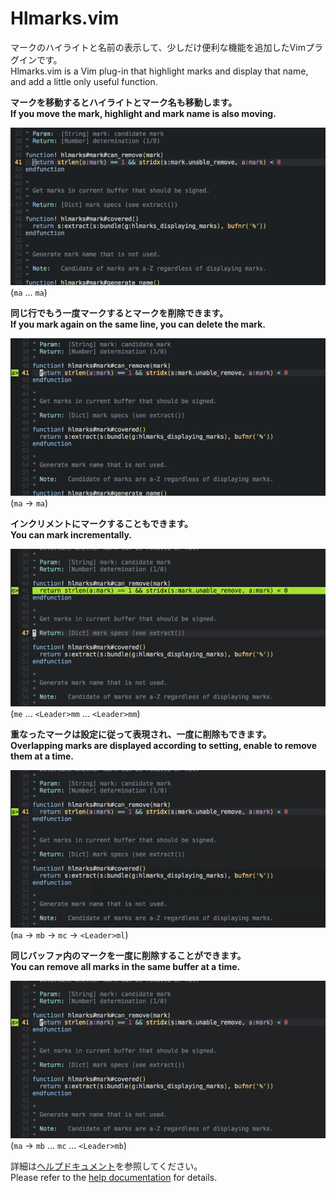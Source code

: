 # Hlmarks.vim

マークのハイライトと名前の表示して、少しだけ便利な機能を追加したVimプラグインです。  
Hlmarks.vim is a Vim plug-in that highlight marks and display that name, and add a little only useful function.


**マークを移動するとハイライトとマーク名も移動します。**  
**If you move the mark, highlight and mark name is also moving.**

![マークと移動](https://github.com/AT-AT/hlmarks.vim/raw/master/doc/images/ex_move.gif)  
(`ma` ... `ma`)

**同じ行でもう一度マークするとマークを削除できます。**  
**If you mark again on the same line, you can delete the mark.**

![マークの削除](https://github.com/AT-AT/hlmarks.vim/raw/master/doc/images/ex_toggle.gif)  
(`ma` -> `ma`)

**インクリメントにマークすることもできます。**  
**You can mark incrementally.**

![インクリメントマーク](https://github.com/AT-AT/hlmarks.vim/raw/master/doc/images/ex_automark.gif)  
(`me` ... `<Leader>mm` ... `<Leader>mm`)

**重なったマークは設定に従って表現され、一度に削除もできます。**  
**Overlapping marks are displayed according to setting, enable to remove them at a time.**

![同位置マークの表示と削除](https://github.com/AT-AT/hlmarks.vim/raw/master/doc/images/ex_stack_rm_line.gif)  
(`ma` -> `mb` -> `mc` -> `<Leader>ml`)

**同じバッファ内のマークを一度に削除することができます。**  
**You can remove all marks in the same buffer at a time.**

![同一バッファ内のマーク削除](https://github.com/AT-AT/hlmarks.vim/raw/master/doc/images/ex_rm_buffer.gif)  
(`ma` -> `mb` ... `mc` ... `<Leader>mb`)


詳細は[ヘルプドキュメント](doc/hlmarks.jax)を参照してください。  
Please refer to the [help documentation](doc/hlmarks.txt) for details.

